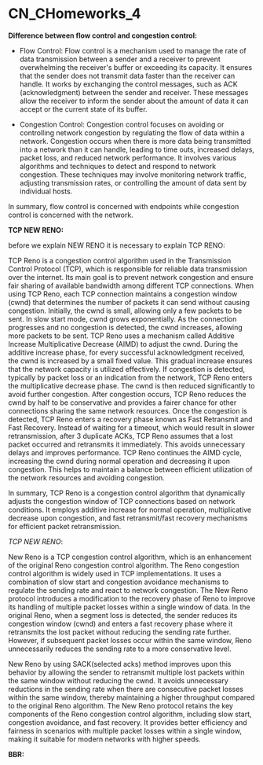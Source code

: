 # CN_CHomeworks_4
**Difference between flow control and congestion control:**
* Flow Control:
Flow control is a mechanism used to manage the rate of data transmission between a sender and a receiver to prevent overwhelming the receiver's buffer or exceeding its capacity. It ensures that the sender does not transmit data faster than the receiver can handle. It works by exchanging the control messages, such as ACK (acknowledgment) between the sender and receiver. These messages allow the receiver to inform the sender about the amount of data it can accept or the current state of its buffer.

* Congestion Control:
Congestion control focuses on avoiding or controlling network congestion by regulating the flow of data within a network. Congestion occurs when there is more data being transmitted into a network than it can handle, leading to time outs, increased delays, packet loss, and reduced network performance. It involves various algorithms and techniques to detect and respond to network congestion. These techniques may involve monitoring network traffic, adjusting transmission rates, or controlling the amount of data sent by individual hosts.

In summary, flow control is concerned with endpoints while congestion control is concerned with the network.

**TCP NEW RENO:**

before we explain NEW RENO it is necessary to explain TCP RENO:

TCP Reno is a congestion control algorithm used in the Transmission Control Protocol (TCP), which is responsible for reliable data transmission over the internet. Its main goal is to prevent network congestion and ensure fair sharing of available bandwidth among different TCP connections.
When using TCP Reno, each TCP connection maintains a congestion window (cwnd) that determines the number of packets it can send without causing congestion. Initially, the cwnd is small, allowing only a few packets to be sent. In slow start mode, cwnd grows exponentially. As the connection progresses and no congestion is detected, the cwnd increases, allowing more packets to be sent.
TCP Reno uses a mechanism called Additive Increase Multiplicative Decrease (AIMD) to adjust the cwnd. During the additive increase phase, for every successful acknowledgment received, the cwnd is increased by a small fixed value. This gradual increase ensures that the network capacity is utilized effectively.
If congestion is detected, typically by packet loss or an indication from the network, TCP Reno enters the multiplicative decrease phase. The cwnd is then reduced significantly to avoid further congestion. After congestion occurs, TCP Reno reduces the cwnd by half to be conservative and provides a fairer chance for other connections sharing the same network resources.
Once the congestion is detected, TCP Reno enters a recovery phase known as Fast Retransmit and Fast Recovery. Instead of waiting for a timeout, which would result in slower retransmission, after 3 duplicate ACKs, TCP Reno assumes that a lost packet occurred and retransmits it immediately. This avoids unnecessary delays and improves performance.
TCP Reno continues the AIMD cycle, increasing the cwnd during normal operation and decreasing it upon congestion. This helps to maintain a balance between efficient utilization of the network resources and avoiding congestion.

In summary, TCP Reno is a congestion control algorithm that dynamically adjusts the congestion window of TCP connections based on network conditions. It employs additive increase for normal operation, multiplicative decrease upon congestion, and fast retransmit/fast recovery mechanisms for efficient packet retransmission.

*TCP NEW RENO*:

New Reno is a TCP  congestion control algorithm, which is an enhancement of the original Reno congestion control algorithm.
The Reno congestion control algorithm is widely used in TCP implementations. It uses a combination of slow start and congestion avoidance mechanisms to regulate the sending rate and react to network congestion.
The New Reno protocol introduces a modification to the recovery phase of Reno to improve its handling of multiple packet losses within a single window of data. In the original Reno, when a segment loss is detected, the sender reduces its congestion window (cwnd) and enters a fast recovery phase where it retransmits the lost packet without reducing the sending rate further. However, if subsequent packet losses occur within the same window, Reno unnecessarily reduces the sending rate to a more conservative level.

New Reno by using SACK(selected acks) method improves upon this behavior by allowing the sender to retransmit multiple lost packets within the same window without reducing the cwnd. It avoids unnecessary reductions in the sending rate when there are consecutive packet losses within the same window, thereby maintaining a higher throughput compared to the original Reno algorithm.
The New Reno protocol retains the key components of the Reno congestion control algorithm, including slow start, congestion avoidance, and fast recovery. It provides better efficiency and fairness in scenarios with multiple packet losses within a single window, making it suitable for modern networks with higher speeds.

**BBR:**


